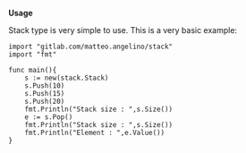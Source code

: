 **Usage**

Stack type is very simple to use. This is a very basic example:

```
import "gitlab.com/matteo.angelino/stack"
import "fmt"

func main(){
    s := new(stack.Stack)
    s.Push(10)
    s.Push(15)
    s.Push(20)
    fmt.Println("Stack size : ",s.Size())
    e := s.Pop()
    fmt.Println("Stack size : ",s.Size())
    fmt.Println("Element : ",e.Value())
}
```